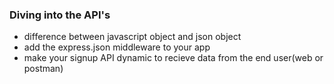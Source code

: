 ### Diving into the API's

- difference between javascript  object  and json object
- add the express.json middleware to your app
- make your signup API dynamic to recieve data from the end user(web or postman)